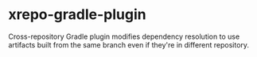 # xrepo-gradle-plugin
Cross-repository Gradle plugin modifies dependency resolution to use artifacts built from the same branch even if they're in different repository.
